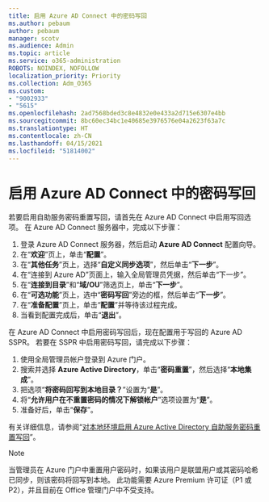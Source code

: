 ```yaml
---
title: 启用 Azure AD Connect 中的密码写回
ms.author: pebaum
author: pebaum
manager: scotv
ms.audience: Admin
ms.topic: article
ms.service: o365-administration
ROBOTS: NOINDEX, NOFOLLOW
localization_priority: Priority
ms.collection: Adm_O365
ms.custom:
- "9002933"
- "5615"
ms.openlocfilehash: 2ad7568bded3c8e4832e0e433a2d715e6307e4bb
ms.sourcegitcommit: 8bc60ec34bc1e40685e3976576e04a2623f63a7c
ms.translationtype: HT
ms.contentlocale: zh-CN
ms.lasthandoff: 04/15/2021
ms.locfileid: "51814002"
---
```

# <a name="enable-password-writeback-in-azure-ad-connect"></a>启用 Azure AD Connect 中的密码写回

若要启用自助服务密码重置写回，请首先在 Azure AD Connect 中启用写回选项。 在 Azure AD Connect 服务器中，完成以下步骤：

1. 登录 Azure AD Connect 服务器，然后启动 **Azure AD Connect** 配置向导。
2. 在“**欢迎**”页上，单击“**配置**”。
3. 在“**其他任务**”页上，选择“**自定义同步选项**”，然后单击“**下一步**”。
4. 在“连接到 Azure AD”页面上，输入全局管理员凭据，然后单击“下一步”。
5. 在“**连接到目录**”和“**域/OU**”筛选页上，单击“**下一步**”。
6. 在“**可选功能**”页上，选中“**密码写回**”旁边的框，然后单击“**下一步**”。
7. 在“**准备配置**”页上，单击“**配置**”并等待该过程完成。
8. 当看到配置完成后，单击“**退出**”。

在 Azure AD Connect 中启用密码写回后，现在配置用于写回的 Azure AD SSPR。  若要在 SSPR 中启用密码写回，请完成以下步骤：

1. 使用全局管理员帐户登录到 Azure 门户。
2. 搜索并选择 **Azure Active Directory**，单击“**密码重置**”，然后选择“**本地集成**”。
3. 把选项“**将密码回写到本地目录？**”设置为“**是**”。
4. 将“**允许用户在不重置密码的情况下解锁帐户**”选项设置为“**是**”。
5. 准备好后，单击“**保存**”。

有关详细信息，请参阅“[对本地环境启用 Azure Active Directory 自助服务密码重置写回](https://docs.microsoft.com/azure/active-directory/authentication/tutorial-enable-sspr-writeback)”。

> [!NOTE]
>  当管理员在 Azure 门户中重置用户密码时，如果该用户是联盟用户或其密码哈希已同步，则该密码将回写到本地。 此功能需要 Azure Premium 许可证（P1 或 P2），并且目前在 Office 管理门户中不受支持。
